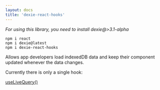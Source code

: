 ```yaml
---
layout: docs
title: 'dexie-react-hooks'
---
```


*For using this library, you need to install dexie@>3.1-alpha*

```
npm i react
npm i dexie@latest
npm i dexie-react-hooks
```

Allows app developers load indexedDB data and keep their component updated whenever the data changes.

Currently there is only a single hook:

[useLiveQuery()](../dexie-react-hooks/useLiveQuery())

